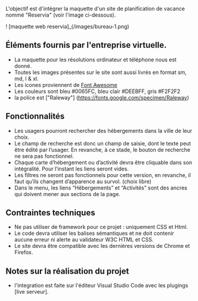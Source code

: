 
L'objectif est d'intégrer la maquette d'un site de planification de vacance nommé "Reservia" (voir l'image ci-dessous).

! [maquette web reservia]_(/images/bureau-1.png)

## Éléments fournis par l'entreprise virtuelle.
- La maquette pour les résolutions ordinateur et téléphone nous est donné.
- Toutes les images présentes sur le site sont aussi livrés en format sm, md, l & xl.
- Les icones proviennent de [Font Awesome](https://fontawesome.com/)
- Les couleurs sont bleu #0065FC, bleu clair #DEEBFF, gris #F2F2F2
- la police est ["Raleway"] (https://fonts.google.com/specimen/Raleway)

## Fonctionnalités
- Les usagers pourront rechercher des hébergements dans la ville de leur choix.
- Le champ de recherche est donc un champ de saisie, dont le texte peut être édité par l’usager. En revanche, à ce stade, le bouton de recherche ne sera pas fonctionnel.
- Chaque carte d’hébergement ou d’activité devra être cliquable dans son intégralité. Pour l’instant les liens seront vides.
- Les filtres ne seront pas fonctionnels pour cette version, en revanche, il faut qu’ils changent d’apparence au survol. (choix libre)
- Dans le menu, les liens “Hébergements” et “Activités” sont des ancres qui doivent mener aux sections de la page.

## Contraintes techniques
- Ne pas utiliser de framework pour ce projet : uniquement CSS et Html.
- Le code devra utiliser les balises sémantiques et ne doit contenir aucune erreur ni alerte au validateur W3C HTML et CSS.
- Le site devra être compatible avec les dernières versions de Chrome et Firefox.

## Notes sur la réalisation du projet
- l'integration est faite sur l'éditeur Visual Studio Code avec les plugings [live serveur].

